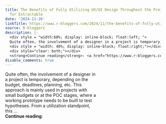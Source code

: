 ```yaml
---
title: The Benefits of Fully Utilizing UX/UI Design Throughout the Project Journey
  for Extractable
date: '2024-11-26'
linkTitle: https://www.r-bloggers.com/2024/11/the-benefits-of-fully-utilizing-ux-ui-design-throughout-the-project-journey-for-extractable/
source: R-bloggers
description: |-
  <div style = "width:60%; display: inline-block; float:left; ">
  Quite often, the involvement of a designer in a project is temporary, depending on the budget, deadlines, planning, etc. This approach is mainly used in projects with small budgets or at the POC stages, where a working prototype needs to be built to test hypotheses. From a utilization standpoint, this ...</div>
  <div style = "width: 40%; display: inline-block; float:right;"></div>
  <div style="clear: both;"></div>
  <strong>Continue reading</strong>: <a href="https://www.r-bloggers.com/2024/11/the-benefits-of-fully-utilizing-ux-ui-design- ...
disable_comments: true
---
```

<div style = "width:60%; display: inline-block; float:left; ">
Quite often, the involvement of a designer in a project is temporary, depending on the budget, deadlines, planning, etc. This approach is mainly used in projects with small budgets or at the POC stages, where a working prototype needs to be built to test hypotheses. From a utilization standpoint, this ...</div>
<div style = "width: 40%; display: inline-block; float:right;"></div>
<div style="clear: both;"></div>
<strong>Continue reading</strong>: <a href="https://www.r-bloggers.com/2024/11/the-benefits-of-fully-utilizing-ux-ui-design- ...